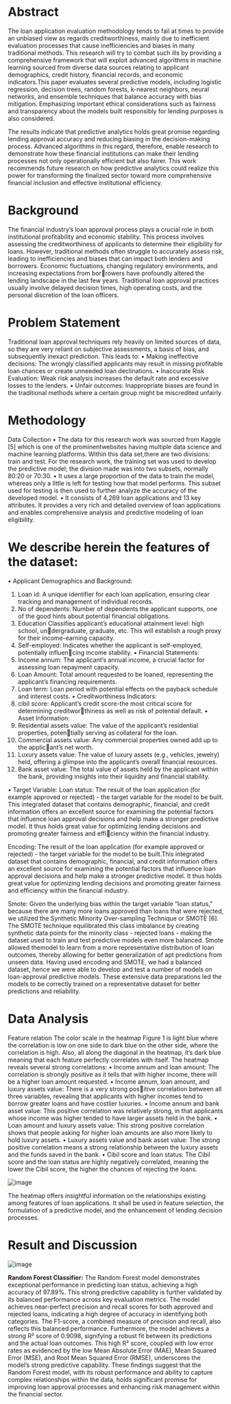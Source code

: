 # Abstract

The loan application evaluation methodology tends to fail at times
to provide an unbiased view as regards creditworthiness, mainly due to inefficient evaluation processes that cause inefficiencies and biases in many traditional methods. This 
research will try to combat such ills by providing a comprehensive framework that will exploit advanced algorithms in machine learning sourced from diverse data sources relating to applicant demographics, credit history, financial records, and economic indicators.This paper evaluates several predictive models, including logistic regression, decision trees, random forests, k-nearest neighbors, neural networks, and ensemble techniques that balance accuracy with bias mitigation. Emphasizing important ethical considerations such as fairness and transparency about the models built responsibly for lending purposes is also considered.

The results indicate that predictive analytics holds great promise regarding lending approval accuracy and reducing biasing in the decision-making process. Advanced algorithms in this regard, therefore, enable research to demonstrate how these financial institutions can make their lending processes not only operationally efficient but also fairer. This work recommends future research on how predictive analytics could realize this power for transforming the finalized sector toward
more comprehensive financial inclusion and effective institutional efficiency.

# Background
The financial industry’s loan approval process plays a crucial role in both institutional profitability and economic stability. This process involves assessing the creditworthiness of applicants to determine their eligibility for loans. However, traditional methods often struggle to accurately assess risk, leading to inefficiencies and biases that can impact both lenders and borrowers.
Economic fluctuations, changing regulatory environments, and increasing expectations from borrowers have profoundly altered the lending landscape in the last few years. Traditional loan approval practices usually involve delayed decision times, high operating costs, and the personal discretion of the loan officers.

#  Problem Statement
Traditional loan approval techniques rely heavily on limited sources of data, so they are very reliant on subjective assessments, a basis of bias, and subsequently inexact prediction. This leads to:
• Making ineffective decisions: The wrongly classified applicants may result in missing
profitable loan chances or create unneeded loan declinations.
• Inaccurate Risk Evaluation: Weak risk analysis increases the default rate and excessive
losses to the lenders.
• Unfair outcomes: Inappropriate biases are found in the traditional methods where a certain
group might be miscredited unfairly

#  Methodology
 Data Collection
• The data for this research work was sourced from Kaggle [5] which is one of the prominentwebsites having multiple data science and machine learning platforms. Within this data set,there are two divisions: train and test. For the research work, the training set was used to develop the predictive model; the division made was into two subsets, normally 80:20 or 70:30.
• It uses a large proportion of the data to train the model, whereas only a little is left for testing how that model performs. This subset used for testing is then used to further analyze the accuracy of the developed model.
• It consists of 4,269 loan applications and 13 key attributes. It provides a very rich and detailed overview of loan applications and enables comprehensive analysis and predictive modeling of loan eligibility.

# We describe herein the features of the dataset:
• Applicant Demographics and Background:
1. Loan id: A unique identifier for each loan application, ensuring clear tracking and management of individual records.
2. No of dependents: Number of dependents the applicant supports, one of the good hints about potential financial obligations.
3. Education Classifies applicant’s educational attainment level: high school, undergraduate, graduate, etc. This will establish a rough proxy for their income-earning
capacity.
4. Self-employed: Indicates whether the applicant is self-employed, potentially influencing income stability.
• Financial Statements:
1. Income annum: The applicant’s annual income, a crucial factor for assessing loan repayment capacity.
2. Loan Amount: Total amount requested to be loaned, representing the applicant’s financing requirements.
3. Loan term: Loan period with potential effects on the payback schedule and interest costs.
• Creditworthiness Indicators:
1. cibil score: Applicant’s credit score-the most critical score for determining creditworthiness as well as risk of potential default.
• Asset Information:
1. Residential assets value: The value of the applicant’s residential properties, potentially serving as collateral for the loan.
2. Commercial assets value: Any commercial properties owned add up to the applicant’s net worth.
3. Luxury assets value: The value of luxury assets (e.g., vehicles, jewelry) held, offering
a glimpse into the applicant’s overall financial resources.
4. Bank asset value: The total value of assets held by the applicant within the bank,
providing insights into their liquidity and financial stability.

• Target Variable:
Loan status: The result of the loan application (for example approved or rejected) - the target variable for the model to be built. This integrated dataset that contains demographic, financial, and credit information offers an excellent source for examining the potential factors that influence loan approval decisions and help make a stronger predictive model. It thus holds great value for optimizing lending decisions and promoting greater fairness and efficiency within the financial industry.

Encoding: The result of the loan application (for example approved or rejected) - the target variable for the model to be built.This integrated dataset that contains demographic, financial, and credit information offers an excellent source for examining the potential factors that influence loan approval decisions and help make a stronger predictive model. It thus holds great value for optimizing lending decisions and promoting greater fairness and efficiency
within the financial industry.

Smote: Given the underlying bias within the target variable ”loan status,” because there are many more loans approved than loans that were rejected, we utilized the Synthetic Minority Over-sampling Technique or SMOTE [6]. The SMOTE technique equilibrated this class imbalance by creating synthetic data points for the minority class - rejected loans - making the dataset used to train and test predictive models even more balanced. Smote allowed themodel to learn from a more representative distribution of loan outcomes, thereby allowing for better generalization of apt predictions from unseen data. Having used encoding and SMOTE, we had a balanced dataset, hence we were able to develop and test a number of models on loan-approval predictive models. These extensive data preparations led the models to be correctly trained on a representative dataset for better predictions and reliability.

# Data Analysis
Feature relation
The color scale in the heatmap Figure 1 is light blue where the correlation is low on one side to
dark blue on the other side, where the correlation is high. Also, all along the diagonal in the
heatmap, it’s dark blue meaning that each feature perfectly correlates with itself.
The heatmap reveals several strong correlations:
• Income annum and loan amount: The correlation is strongly positive as it tells that
with higher income, there will be a higher loan amount requested.
• Income annum, loan amount, and luxury assets value: There is a very strong positive correlation between all three variables, revealing that applicants with higher incomes
tend to borrow greater loans and have costlier luxuries.
• Income annum and bank asset value: This positive correlation was relatively strong,
in that applicants whose income was higher tended to have larger assets held in the bank.
• Loan amount and luxury assets value: This strong positive correlation shows that
people asking for higher loan amounts are also more likely to hold luxury assets.
• Luxury assets value and bank asset value: The strong positive correlation means a
strong relationship between the luxury assets and the funds saved in the bank.
• Cibil score and loan status: The Cibil score and the loan status are highly negatively
correlated, meaning the lower the Cibil score, the higher the chances of rejecting the loans.

![image](https://github.com/user-attachments/assets/0f2dac46-16a9-42ae-8ddf-e664258f6142)

The heatmap offers insightful information on the relationships existing among features of loan
applications. It shall be used in feature selection, the formulation of a predictive model, and the
enhancement of lending decision processes.

 # Result and Discussion

 ![image](https://github.com/user-attachments/assets/00023cf9-179b-4349-bc8c-6001df347ff2)

 **Random Forest Classifier:**
The Random Forest model demonstrates exceptional performance in predicting loan status, achieving a high accuracy of 97.89%. This strong predictive capability is further validated by its balanced performance across key evaluation metrics. The model achieves near-perfect precision and recall scores for both approved and rejected loans, indicating a high degree of accuracy in identifying both categories. The F1-score, a combined measure of precision and recall, also reflects this balanced performance. Furthermore, the model achieves a strong R² score of 0.9098, signifying a robust fit between its predictions and the actual loan outcomes. This high R² score, coupled with low error rates as evidenced by the low Mean Absolute Error (MAE), Mean Squared Error (MSE), and Root Mean Squared Error (RMSE), underscores the model’s strong predictive capability. These findings suggest that the Random Forest model, with its robust performance and ability to capture complex relationships within the data, holds significant promise for improving loan approval processes and enhancing risk management within the financial sector.
